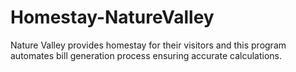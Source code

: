 # Homestay-NatureValley
Nature Valley provides homestay for their visitors and this program automates bill generation process ensuring accurate calculations.
